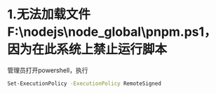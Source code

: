 # 1.无法加载文件 F:\nodejs\node_global\pnpm.ps1，因为在此系统上禁止运行脚本

管理员打开powershell，执行 
```bash
Set-ExecutionPolicy -ExecutionPolicy RemoteSigned
```